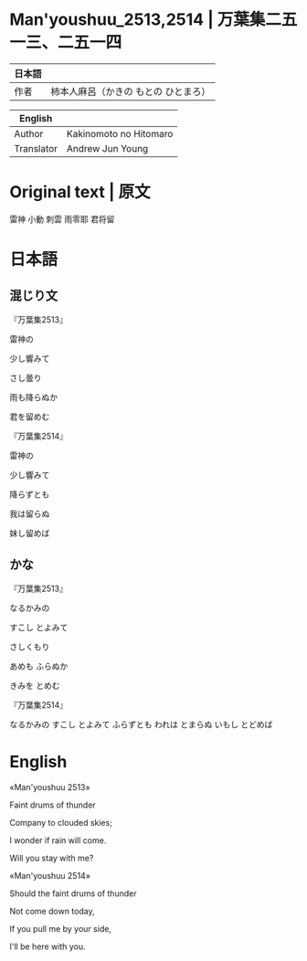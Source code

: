 # Man'youshuu\_2513,2514 | 万葉集二五一三、二五一四

| 日本語  |                                      |
|---------|--------------------------------------|
| 作者    | 柿本人麻呂（かきの もとの ひとまろ） |

| English    |                        |
|------------|------------------------|
| Author     | Kakinomoto no Hitomaro |
| Translator | Andrew Jun Young |


# Original text | 原文

雷神 小動 刺雲 雨零耶 君将留


# 日本語

## 混じり文

『万葉集2513』

  雷神の

  少し響みて

  さし曇り

  雨も降らぬか

  君を留めむ

『万葉集2514』

  雷神の

  少し響みて

  降らずとも

  我は留らぬ

  妹し留めば

## かな

『万葉集2513』

  なるかみの

  すこし とよみて

  さしくもり

  あめも ふらぬか

  きみを とめむ

『万葉集2514』

  なるかみの
  すこし とよみて
  ふらずとも
  われは とまらぬ
  いもし とどめば


# English

«Man'youshuu 2513»

  Faint drums of thunder

  Company to clouded skies;

  I wonder if rain will come.

  Will you stay with me?

«Man'youshuu 2514»

  Should the faint drums of thunder

  Not come down today,

  If you pull me by your side,

  I'll be here with you.

